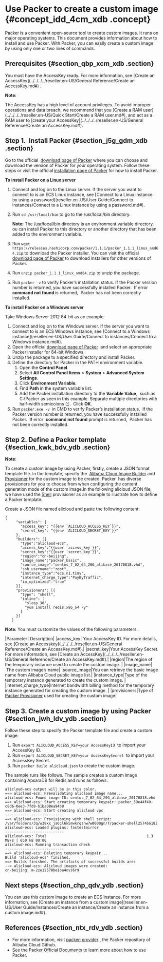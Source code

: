 # Use Packer to create a custom image {#concept_idd_4cm_xdb .concept}

Packer is a convenient open-source tool to create custom images. It runs on major operating systems. This document provides information about how to install and use Packer. With Packer, you can easily create a custom image by using only one or two lines of commands.

## Prerequisites {#section_qbp_xcm_xdb .section}

You must have the AccessKey ready. For more information, see [Create an AccessKey](../../../../reseller.en-US/General Reference/Create an AccessKey.md#) .

**Note:** 

The AccessKey has a high level of account privileges. To avoid improper operations and data breach, we recommend that you [Create a RAM user](../../../../reseller.en-US/Quick Start/Create a RAM user.md#), and act as a RAM user to [create your AccessKey](../../../../reseller.en-US/General Reference/Create an AccessKey.md#).

## Step 1.  Install Packer {#section_j5g_gdm_xdb .section}

Go to the official  [download page of Packer](https://www.packer.io/downloads.html) where you can choose and download the version of Packer for your operating system. Follow these steps or visit the official [installation page of Packer](https://www.packer.io/docs/install/index.html) for how to install Packer.

**To install Packer on a Linux server**

1.  Connect and log on to the Linux server. If the server you want to connect to is an ECS Linux instance, see [Connect to a Linux instance by using a password](reseller.en-US/User Guide/Connect to instances/Connect to a Linux instance by using a password.md#).
2.  Run `cd /usr/local/bin` to go to the /usr/local/bin directory. 

    **Note:** The /usr/local/bin directory is an environment variable directory. ou can install Packer to this directory or another directory that has been added to the environment variable.

3.  Run `wget https://releases.hashicorp.com/packer/1.1.1/packer_1.1.1_linux_amd64.zip` to download the Packer installer. You can visit the official [download page of Packer](https://www.packer.io/downloads.html) to download installers for other versions of Packer.
4.  Run `unzip packer_1.1.1_linux_amd64.zip` to unzip the package.
5.  Run `packer -v` to verify Packer’s installation status. If the Packer version number is returned, you have successfully installed Packer.  If error **command not found** is returned,  Packer has not been correctly installed.

**To install Packer on a Windows server**

Take Windows Server 2012 64-bit as an example:

1.  Connect and log on to the Windows server. If the server you want to connect to is an ECS Windows instance, see [Connect to a Windows instance](reseller.en-US/User Guide/Connect to instances/Connect to a Windows instance.md#).
2.  Open the official [download page of Packer](https://www.packer.io/downloads.html)  and select an appropriate Packer installer for 64-bit Windows.
3.  Unzip the package to a specified directory and install Packer.
4.  Define the directory for Packer in the PATH environment variable.
    1.  Open the **Control Panel**.
    2.  Select **All Control Panel Items** \> **System** \> **Advanced System Settings**.
    3.  Click **Environment Variable**.
    4.  Find **Path** in the system variable list.
    5.  Add the Packer installation directory to the **Variable Value**,  such as C:\\Packer as seen in this example. Separate multiple directories with half-width semicolons \(;\).  Click **OK**.
5.  Run `packer.exe -v`  in CMD to verify Packer’s installation status.  If the Packer version number is returned, you have successfully installed Packer.  If error  **command not found** prompt is returned,  Packer has not been correctly installed.

## Step 2. Define a Packer template {#section_kwk_bdv_ydb .section}

**Note:** 

To create a custom image by using Packer, firstly, create a JSON format template file. In the template, specify the  [Alibaba Cloud Image Builder](https://www.packer.io/docs/builders/alicloud-ecs.html) and  [Provisioner](https://www.packer.io/docs/provisioners/index.html) for the custom image to be created. Packer  has diverse provisioners for you to choose from when configuring the content generation mode of the custom image.In the following alicloud JSON file, we have used the [Shell](https://www.packer.io/docs/provisioners/shell.html) provisioner as an example to illustrate how to define a Packer template.

Create a JSON file named alicloud and paste the following content:

```
{
     "variables": {
       "access_key": "{{env `ALICLOUD_ACCESS_KEY`}}",
       "secret_key": "{{env `ALICLOUD_SECRET_KEY`}}"
     },
     "builders": [{
       "type":"alicloud-ecs",
       "access_key":"{{user `access_key`}}",
       "secret_key":"{{user `secret_key`}}",
       "region":"cn-beijing",
       "image_name":"packer_basic",
       "source_image":"centos_7_02_64_20G_alibase_20170818.vhd",
       "ssh_username":"root",
       "instance_type":"ecs.n1.tiny",
       "internet_charge_type":"PayByTraffic",
       "io_optimized":"true"
     }],
     "provisioners": [{
       "type": "shell",
       "inline": [
         "sleep 30",
         "yum install redis.x86_64 -y"
       ]
     }]
   }

```

**Note:** You must customize the values of the following parameters.

|Parameter| Description|
|access\_key| Your AccessKey ID. For more details, see [Create an Accesskey](../../../../reseller.en-US/General Reference/Create an AccessKey.md#).|
|secret\_key|Your AccessKey Secret. For more information, see [Create an AccessKey](../../../../reseller.en-US/General Reference/Create an AccessKey.md#).|
|region|The region of the temporary instance used to create the custom image. |
|image\_name| The custom image’s name|
|source\_image|You can retrieve the basic image name from Alibaba Cloud public image list.|
|instance\_type|Type of the temporary instance generated to create the custom image. |
|internet\_charge\_type|Internet bandwidth billing method for the temporary instance generated for creating the custom image. |
|provisioners|Type of [Packer Provisioner](https://www.packer.io/docs/provisioners/index.html) used for creating the custom image|

## Step 3. Create a custom image by using Packer {#section_jwh_ldv_ydb .section}

Follow these step to specify the Packer template file and create a custom image:

1.  Run `export ALICLOUD_ACCESS_KEY=your AccessKeyID`  to import your AccessKey ID.
2.  Run `export ALICLOUD_SECRET_KEY=your AccessKeySecret`  to import your AccessKey Secret.
3.  Run `packer build alicloud.json` to create the custom image.

The sample runs like follows. The sample creates a custom image containing ApsaraDB for Redis and runs as follows:

```
alicloud-ecs output will be in this color.
==> alicloud-ecs: Prevalidating alicloud image name...
alicloud-ecs: Found image ID: centos_7_02_64_20G_alibase_20170818.vhd
==> alicloud-ecs: Start creating temporary keypair: packer_59e44f40-c8d6-0ee3-7fd8-b1ba08ea94b8
==> alicloud-ecs: Start creating alicloud vpc
---------------------------
==> alicloud-ecs: Provisioning with shell script: /var/folders/3q/w38xx_js6cl6k5mwkrqsnw7w0000gn/T/packer-shell257466182
alicloud-ecs: Loaded plugins: fastestmirror
---------------------------
alicloud-ecs: Total                                              1.3 MB/s | 650 kB 00:00
alicloud-ecs: Running transaction check
---------------------------
==> alicloud-ecs: Deleting temporary keypair...
Build 'alicloud-ecs' finished.
==> Builds finished. The artifacts of successful builds are:
--> alicloud-ecs: Alicloud images were created:
cn-beijing: m-2ze12578be1oa4ovs6r9
```

## Next steps {#section_chp_qdv_ydb .section}

You can use this custom image to create an ECS instance. For more information, see [Create an instance from a custom image](reseller.en-US/User Guide/Instances/Create an instance/Create an instance from a custom image.md#).

## References {#section_ntx_rdv_ydb .section}

-   For more information, visit [packer-provider](https://github.com/alibaba/packer-provider) , the Packer repository of Alibaba Cloud Github.
-   See the [Packer Official Documents](https://www.packer.io/docs/index.html) to learn more about how to use Packer.

